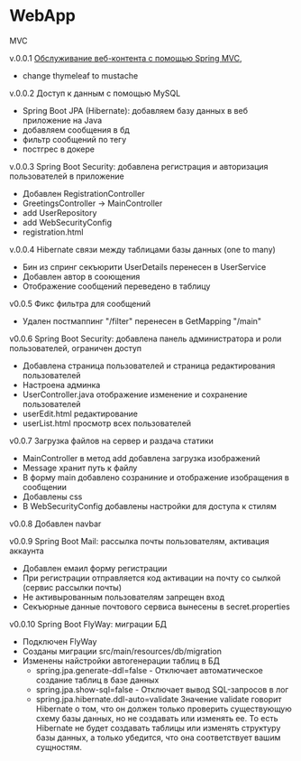 # WebApp
MVC

v.0.0.1 [Обслуживание веб-контента с помощью Spring MVC](https://spring.io/guides/gs/serving-web-content/),

* change thymeleaf to mustache

v.0.0.2 Доступ к данным с помощью MySQL

* Spring Boot JPA (Hibernate): добавляем базу данных в веб приложение на Java
* добавляем сообщения в бд
* фильтр сообщений по тегу
* постгрес в докере

v.0.0.3 Spring Boot Security: добавлена регистрация и авторизация пользователей в приложение

* Добавлен RegistrationController
* GreetingsController -> MainController
* add UserRepository
* add WebSecurityConfig
* registration.html

v.0.0.4 Hibernate связи между таблицами базы данных (one to many)

* Бин из спринг секъюрити UserDetails перенесен в UserService
* Добавлен автор в сооющения
* Отображение сообщений переведено в таблицу

v0.0.5 Фикс фильтра для сообщений
* Удален постмаппинг "/filter" перенесен в GetMapping "/main"

v0.0.6 Spring Boot Security: добавлена панель администратора и роли пользователей, ограничен доступ
* Добавлена страница пользователей и страница редактирования пользователей
* Настроена админка
* UserController.java отображение изменение и сохранение пользователей
* userEdit.html редактирование
* userList.html просмотр всех пользователей

v0.0.7 Загрузка файлов на сервер и раздача статики
* MainController в метод add добавлена загрузка изображений
* Message хранит путь к файлу
* В форму main добавлено созраниние и отображение изобращения в сообщении
* Добавлены css
* В WebSecurityConfig добавлены настройки для доступа к стилям

v0.0.8 Добавлен navbar

v0.0.9 Spring Boot Mail: рассылка почты пользователям, активация аккаунта
* Добавлен емаил форму регистрации
* При регистрации отправляется код активации на почту со сылкой (сервис рассылки почты)
* Не активырованным пользователям запрещен вход
* Секъюрные данные почтового сервиса вынесены в secret.properties

v0.0.10 Spring Boot FlyWay: миграции БД
* Подключен FlyWay
* Созданы миграции src/main/resources/db/migration
* Изменены найстройки автогенерации таблиц в БД 
  - spring.jpa.generate-ddl=false - Отключает автоматическое создание таблиц в базе данных
  - spring.jpa.show-sql=false - Отключает вывод SQL-запросов в лог
  - spring.jpa.hibernate.ddl-auto=validate Значение validate говорит Hibernate о том, что он должен только проверить существующую схему базы данных, но не создавать или изменять ее. То есть Hibernate не будет создавать таблицы или изменять структуру базы данных, а только убедится, что она соответствует вашим сущностям.
